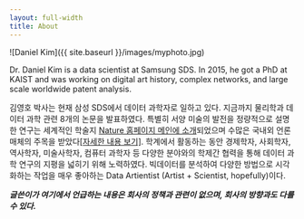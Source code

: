 ```yaml
---
layout: full-width
title: About
---
```


![Daniel Kim]({{ site.baseurl }}/images/myphoto.jpg)

Dr. Daniel Kim is a data scientist at Samsung SDS. In 2015, he got a PhD at KAIST and was working on digital art history, complex networks, and large scale worldwide patent analysis.

김영호 박사는 현재 삼성 SDS에서 데이터 과학자로 일하고 있다. 지금까지 물리학과 데이터 과학 관련 8개의 논문을 발표하였다. 특별히 서양 미술의 발전을 정량적으로 설명한 연구는 세계적인 학술지 [Nature 홈페이지 메인에 소개](http://www.danielykim.me/images/Nature_main_20141211.png)되었으며 수많은 국내외 언론 매체의 주목을 받았다[[자세한 내용 보기]](http://danielykim.me/papers/DKim2014/). 학계에서 활동하는 동안 경제학자, 사회학자, 역사학자, 미술사학자, 컴퓨터 과학자 등 다양한 분야와의 학제간 협력을 통해 데이터 과학 연구의 지평을 넓히기 위해 노력하였다. 빅데이터를 분석하여 다양한 방법으로 시각화하는 작업을 매우 좋아하는 Data Artientist (Artist + Scientist, hopefully)이다.

***글쓴이가 여기에서 언급하는 내용은 회사의 정책과 관련이 없으며, 회사의 방향과도 다를 수 있다.***
